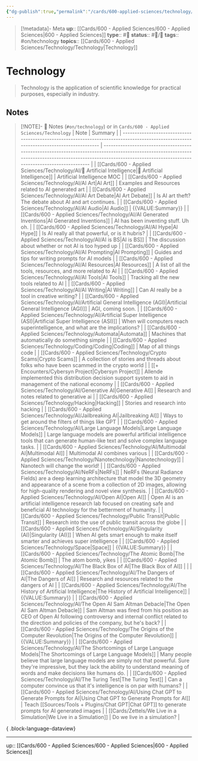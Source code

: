 ```yaml
---
{"dg-publish":true,"permalink":"/cards/600-applied-sciences/technology/technology/","title":"Technology"}
---
```


> [!metadata]- Meta
> **up**:: [[Cards/600 - Applied Sciences/600 - Applied Sciences\|600 - Applied Sciences]]
> **type**:: #📝 
> **status**:: #📝/🌱 
> **tags**::  #on/technology 
> **topics**:: [[Cards/600 - Applied Sciences/Technology/Technology\|Technology]]

# Technology

> Technology is the application of scientific knowledge for practical purposes, especially in industry.

## Notes
> [!NOTE]- 📝 Notes (`#on/technology`) or in `Cards/600 - Applied Sciences/Technology`
>  | Note                                                                                                                                   | Summary                                                                                                                                                                                                            |
> | -------------------------------------------------------------------------------------------------------------------------------------- | ------------------------------------------------------------------------------------------------------------------------------------------------------------------------------------------------------------------ |
> | [[Cards/600 - Applied Sciences/Technology/AI/🤖 Artificial Intelligence\|🤖 Artificial Intelligence]]                               | Artificial Intelligence MOC                                                                                                                                                                                        |
> | [[Cards/600 - Applied Sciences/Technology/AI/AI Art\|AI Art]]                                                                       | Examples and Resources related to AI generated art                                                                                                                                                                 |
> | [[Cards/600 - Applied Sciences/Technology/AI/AI Art Debate\|AI Art Debate]]                                                         | Is AI art theft? The debate about AI and art continues.                                                                                                                                                            |
> | [[Cards/600 - Applied Sciences/Technology/AI/AI Audio\|AI Audio]]                                                                   | {{VALUE:Summary}}                                                                                                                                                                                                  |
> | [[Cards/600 - Applied Sciences/Technology/AI/AI Generated Inventions\|AI Generated Inventions]]                                     | AI has been inventing stuff. Uh oh.                                                                                                                                                                                |
> | [[Cards/600 - Applied Sciences/Technology/AI/AI Hype\|AI Hype]]                                                                     | Is AI really all that powerful, or is it hubris?                                                                                                                                                                   |
> | [[Cards/600 - Applied Sciences/Technology/AI/AI is BS\|AI is BS]]                                                                   | The discussion about whether or not AI is too hyped up                                                                                                                                                             |
> | [[Cards/600 - Applied Sciences/Technology/AI/AI Prompting\|AI Prompting]]                                                           | Guides and tips for writing prompts for AI models                                                                                                                                                                  |
> | [[Cards/600 - Applied Sciences/Technology/AI/AI Resources\|AI Resources]]                                                           | A list of all the tools, resources, and more related to AI                                                                                                                                                         |
> | [[Cards/600 - Applied Sciences/Technology/AI/AI Tools\|AI Tools]]                                                                   | Tracking all the new tools related to AI                                                                                                                                                                           |
> | [[Cards/600 - Applied Sciences/Technology/AI/AI Writing\|AI Writing]]                                                               | Can AI really be a tool in creative writing?                                                                                                                                                                       |
> | [[Cards/600 - Applied Sciences/Technology/AI/Artificial General Intelligence (AGI)\|Artificial General Intelligence (AGI)]]         | AGI, coming soon.                                                                                                                                                                                                  |
> | [[Cards/600 - Applied Sciences/Technology/AI/Artificial Super Intelligence (ASI)\|Artificial Super Intelligence (ASI)]]             | When will computers reach superintelligence, and what are the implications?                                                                                                                                        |
> | [[Cards/600 - Applied Sciences/Technology/Automata\|Automata]]                                                                      | Machines that automatically do something simple                                                                                                                                                                    |
> | [[Cards/600 - Applied Sciences/Technology/Coding/Coding\|Coding]]                                                                   | Map of all things code                                                                                                                                                                                             |
> | [[Cards/600 - Applied Sciences/Technology/Crypto Scams\|Crypto Scams]]                                                              | A collection of stories and threads about folks who have been scammed in the crypto world                                                                                                                          |
> | [[+ Encounters/Cybersyn Project\|Cybersyn Project]]                                                                                 | Allende implemented this distribution decision support system to aid in management of the national economy                                                                                                         |
> | [[Cards/600 - Applied Sciences/Technology/AI/Generative AI\|Generative AI]]                                                         | Research and notes related to generative ai                                                                                                                                                                        |
> | [[Cards/600 - Applied Sciences/Technology/Hacking\|Hacking]]                                                                        | Stories and research into hacking                                                                                                                                                                                  |
> | [[Cards/600 - Applied Sciences/Technology/AI/Jailbreaking AI\|Jailbreaking AI]]                                                     | Ways to get around the filters of things like GPT                                                                                                                                                                  |
> | [[Cards/600 - Applied Sciences/Technology/AI/Large Language Models\|Large Language Models]]                                         | Large language models are powerful artificial intelligence tools that can generate human-like text and solve complex language tasks.                                                                               |
> | [[Cards/600 - Applied Sciences/Technology/AI/Multimodal AI\|Multimodal AI]]                                                         | Multimodal AI combines various                                                                                                                                                                                     |
> | [[Cards/600 - Applied Sciences/Technology/Nanotechnology\|Nanotechnology]]                                                          | Nanotech will change the world!                                                                                                                                                                                    |
> | [[Cards/600 - Applied Sciences/Technology/AI/NeRFs\|NeRFs]]                                                                         | NeRFs (Neural Radiance Fields) are a deep learning architecture that model the 3D geometry and appearance of a scene from a collection of 2D images, allowing for high-quality rendering and novel view synthesis. |
> | [[Cards/600 - Applied Sciences/Technology/AI/Open AI\|Open AI]]                                                                     | Open AI is an artificial intelligence research lab focused on creating safe and beneficial AI technology for the betterment of humanity.                                                                           |
> | [[Cards/600 - Applied Sciences/Technology/Public Transit\|Public Transit]]                                                          | Research into the use of public transit across the globe                                                                                                                                                           |
> | [[Cards/600 - Applied Sciences/Technology/AI/Singularity (AI)\|Singularity (AI)]]                                                   | When AI gets smart enough to make itself smarter and achieves super intelligence                                                                                                                                   |
> | [[Cards/600 - Applied Sciences/Technology/Space\|Space]]                                                                            | {{VALUE:Summary}}                                                                                                                                                                                                  |
> | [[Cards/600 - Applied Sciences/Technology/The Atomic Bomb\|The Atomic Bomb]]                                                        | The atom bomb, yikes                                                                                                                                                                                               |
> | [[Cards/600 - Applied Sciences/Technology/AI/The Black Box of AI\|The Black Box of AI]]                                             |                                                                                                                                                                                                                    |
> | [[Cards/600 - Applied Sciences/Technology/AI/The Dangers of AI\|The Dangers of AI]]                                                 | Research and resources related to the dangers of AI                                                                                                                                                                |
> | [[Cards/600 - Applied Sciences/Technology/AI/The History of Artificial Intelligence\|The History of Artificial Intelligence]]       | {{VALUE:Summary}}                                                                                                                                                                                                  |
> | [[Cards/600 - Applied Sciences/Technology/AI/The Open AI Sam Altman Debacle\|The Open AI Sam Altman Debacle]]                       | Sam Altman was fired from his position as CEO of Open AI following controversy and internal conflict related to the direction and policies of the company, but he's back?                                          |
> | [[Cards/600 - Applied Sciences/Technology/The Origins of the Computer Revolution\|The Origins of the Computer Revolution]]          | {{VALUE:Summary}}                                                                                                                                                                                                  |
> | [[Cards/600 - Applied Sciences/Technology/AI/The Shortcomings of Large Language Models\|The Shortcomings of Large Language Models]] | Many people believe that large language models are simply not that powerful. Sure they're impressive, but they lack the ability to understand meaning of words and make decisions like humans do.                  |
> | [[Cards/600 - Applied Sciences/Technology/AI/The Turing Test\|The Turing Test]]                                                     | Can a computer convince us that it's intelligence is on par with humans?                                                                                                                                           |
> | [[Cards/600 - Applied Sciences/Technology/AI/Using Chat GPT to Generate Prompts for AI\|Using Chat GPT to Generate Prompts for AI]] | Teach [[Sources/Tools + Plugins/Chat GPT\|Chat GPT]] to generate prompts for AI generated images                                                                                                                                                     |
> | [[Cards/Zettels/We Live in a Simulation\|We Live in a Simulation]]                                                                  | Do we live in a simulation?                                                                                                                                                                                        |
> 
{ .block-language-dataview}

---
up:: [[Cards/600 - Applied Sciences/600 - Applied Sciences\|600 - Applied Sciences]]

